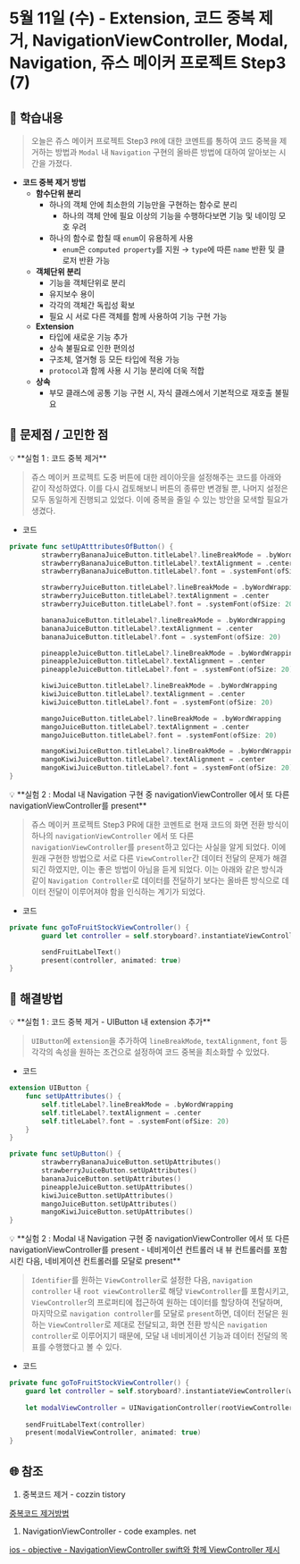 # 5월 11일 (수) - Extension, 코드 중복 제거, NavigationViewController, Modal, Navigation, 쥬스 메이커 프로젝트 Step3 (7)

## 🐣 학습내용

> 오늘은 쥬스 메이커 프로젝트 Step3 `PR`에 대한 코멘트를 통하여 코드 중복을 제거하는 방법과 `Modal` 내 `Navigation` 구현의 올바른 방법에 대하여 알아보는 시간을 가졌다.
> 

- **코드 중복 제거 방법**
    - **함수단위 분리**
        - 하나의 객체 안에 최소한의 기능만을 구현하는 함수로 분리
            - 하나의 객체 안에 필요 이상의 기능을 수행하다보면 기능 및 네이밍 모호 우려
        - 하나의 함수로 합칠 때 `enum`이 유용하게 사용
            - `enum`은 `computed property`를 지원 → `type`에 따른 `name` 반환 및 클로저 반환 가능
    - **객체단위 분리**
        - 기능을 객체단위로 분리
        - 유지보수 용이
        - 각각의 객체간 독립성 확보
        - 필요 시 서로 다른 객체를 함께 사용하여 기능 구현 가능
    - **Extension**
        - 타입에 새로운 기능 추가
        - 상속 불필요로 인한 편의성
        - 구조체, 열거형 등 모든 타입에 적용 가능
        - `protocol`과 함께 사용 시 기능 분리에 더욱 적합
    - **상속**
        - 부모 클래스에 공통 기능 구현 시, 자식 클래스에서 기본적으로 재호출 불필요

## 🐥 문제점 / 고민한 점

<aside>
💡 **실험 1 : 코드 중복 제거**

</aside>

> 쥬스 메이커 프로젝트 도중 버튼에 대한 레이아웃을 설정해주는 코드를 아래와 같이 작성하였다. 이를 다시 검토해보니 버튼의 종류만 변경될 뿐, 나머지 설정은 모두 동일하게 진행되고 있었다. 이에 중복을 줄일 수 있는 방안을 모색할 필요가 생겼다.
> 

- 코드

```swift
private func setUpAtttributesOfButton() {
        strawberryBananaJuiceButton.titleLabel?.lineBreakMode = .byWordWrapping
        strawberryBananaJuiceButton.titleLabel?.textAlignment = .center
        strawberryBananaJuiceButton.titleLabel?.font = .systemFont(ofSize: 20)

        strawberryJuiceButton.titleLabel?.lineBreakMode = .byWordWrapping
        strawberryJuiceButton.titleLabel?.textAlignment = .center
        strawberryJuiceButton.titleLabel?.font = .systemFont(ofSize: 20)

        bananaJuiceButton.titleLabel?.lineBreakMode = .byWordWrapping
        bananaJuiceButton.titleLabel?.textAlignment = .center
        bananaJuiceButton.titleLabel?.font = .systemFont(ofSize: 20)

        pineappleJuiceButton.titleLabel?.lineBreakMode = .byWordWrapping
        pineappleJuiceButton.titleLabel?.textAlignment = .center
        pineappleJuiceButton.titleLabel?.font = .systemFont(ofSize: 20)

        kiwiJuiceButton.titleLabel?.lineBreakMode = .byWordWrapping
        kiwiJuiceButton.titleLabel?.textAlignment = .center
        kiwiJuiceButton.titleLabel?.font = .systemFont(ofSize: 20)

        mangoJuiceButton.titleLabel?.lineBreakMode = .byWordWrapping
        mangoJuiceButton.titleLabel?.textAlignment = .center
        mangoJuiceButton.titleLabel?.font = .systemFont(ofSize: 20)

        mangoKiwiJuiceButton.titleLabel?.lineBreakMode = .byWordWrapping
        mangoKiwiJuiceButton.titleLabel?.textAlignment = .center
        mangoKiwiJuiceButton.titleLabel?.font = .systemFont(ofSize: 20)
}
```

<aside>
💡 **실험 2 : Modal 내 Navigation 구현 중 navigationViewController 에서 또 다른 navigationViewController를 present**

</aside>

> 쥬스 메이커 프로젝트 Step3 PR에 대한 코멘트로 현재 코드의 화면 전환 방식이 하나의 `navigationViewController` 에서 또 다른 `navigationViewController`를 `present`하고 있다는 사실을 알게 되었다. 이에 원래 구현한 방법으로 서로 다른 `ViewController`간 데이터 전달의 문제가 해결되긴 하였지만, 이는 좋은 방법이 아님을 듣게 되었다. 이는 아래와 같은 방식과 같이 `Navigation Controller`로 데이터를 전달하기 보다는 올바른 방식으로 데이터 전달이 이루어져야 함을 인식하는 계기가 되었다.
> 

- 코드

```swift
private func goToFruitStockViewController() {
		guard let controller = self.storyboard?.instantiateViewController(withIdentifier: "ModalViewController") else { return }

		sendFruitLabelText()
		present(controller, animated: true)
}
```

## 🐓 해결방법

<aside>
💡 **실험 1 : 코드 중복 제거 - UIButton 내 extension 추가**

</aside>

> `UIButton`에 `extension`을 추가하여 `lineBreakMode`, `textAlignment`, `font` 등 각각의 속성을 원하는 조건으로 설정하여 코드 중복을 최소화할 수 있었다.
> 

- 코드

```swift
extension UIButton {
    func setUpAttributes() {
        self.titleLabel?.lineBreakMode = .byWordWrapping
        self.titleLabel?.textAlignment = .center
        self.titleLabel?.font = .systemFont(ofSize: 20)
    }
}

private func setUpButton() {
        strawberryBananaJuiceButton.setUpAttributes()
        strawberryJuiceButton.setUpAttributes()
        bananaJuiceButton.setUpAttributes()
        pineappleJuiceButton.setUpAttributes()
        kiwiJuiceButton.setUpAttributes()
        mangoJuiceButton.setUpAttributes()
        mangoKiwiJuiceButton.setUpAttributes()
}
```

<aside>
💡 **실험 2 : Modal 내 Navigation 구현 중 navigationViewController 에서 또 다른 navigationViewController를 present - 네비게이션 컨트롤러 내 뷰 컨트롤러를 포함시킨 다음, 네비게이션 컨트롤러를 모달로 present**

</aside>

> `Identifier`를 원하는 `ViewController`로 설정한 다음, `navigation controller` 내 `root viewController`로 해당 `ViewController`를 포함시키고, `ViewController`의 프로퍼티에 접근하여 원하는 데이터를 할당하여 전달하며, 마지막으로 `navigation controller`를 모달로 `present`하면, 데이터 전달은 원하는 `ViewController`로 제대로 전달되고, 화면 전환 방식은 `navigation controller`로 이루어지기 때문에, 모달 내 네비게이션 기능과 데이터 전달의 목표를 수행했다고 볼 수 있다.
> 

- 코드

```swift
private func goToFruitStockViewController() {
    guard let controller = self.storyboard?.instantiateViewController(withIdentifier: "FruitStockViewController") as? FruitStockViewController else { return }
    
    let modalViewController = UINavigationController(rootViewController: controller)
    
    sendFruitLabelText(controller)
    present(modalViewController, animated: true)
}
```

## 🌐 참조

1. 중복코드 제거 - cozzin tistory

[중복코드 제거방법](https://cozzin.tistory.com/1)

1. NavigationViewController - code examples. net

[ios - objective - NavigationViewController swift와 함께 ViewController 제시](https://code-examples.net/ko/q/1843f75)